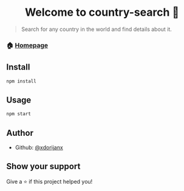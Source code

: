 <h1 align="center">Welcome to country-search 👋</h1>
<p>
</p>

> Search for any country in the world and find details about it.

### 🏠 [Homepage](https://xdorijanx.github.io/country-search/)

## Install

```sh
npm install
```

## Usage

```sh
npm start
```

## Author

* Github: [@xdorijanx](https://github.com/xdorijanx)

## Show your support

Give a ⭐️ if this project helped you!

